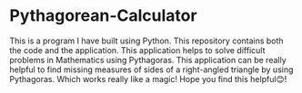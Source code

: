 # Pythagorean-Calculator
This is a program I have built using Python. 
This repository contains both the code and the application. This application helps to solve difficult problems in Mathematics using Pythagoras.
This application can be really helpful to find missing measures of sides of a right-angled triangle by using Pythagoras. Which works really like a magic!
Hope you find this helpful😊!
